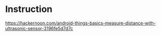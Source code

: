 # Instruction
https://hackernoon.com/android-things-basics-measure-distance-with-ultrasonic-sensor-3196fe5d7d7c
